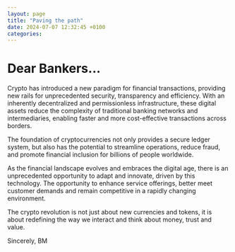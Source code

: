 ```yaml
---
layout: page
title: "Paving the path"
date: 2024-07-07 12:32:45 +0100
categories:
---
```


# Dear Bankers...

Crypto has introduced a new paradigm for financial transactions, providing new rails for unprecedented security, transparency and efficiency. With an inherently decentralized and permissionless infrastructure, these digital assets reduce the complexity of traditional banking networks and intermediaries, enabling faster and more cost-effective transactions across borders.

The foundation of cryptocurrencies not only provides a secure ledger system, but also has the potential to streamline operations, reduce fraud, and promote financial inclusion for billions of people worldwide.

As the financial landscape evolves and embraces the digital age, there is an unprecedented opportunity to adapt and innovate, driven by this technology. The opportunity to enhance service offerings, better meet customer demands and remain competitive in a rapidly changing environment.

The crypto revolution is not just about new currencies and tokens, it is about redefining the way we interact and think about money, trust and value.

Sincerely, 
BM
